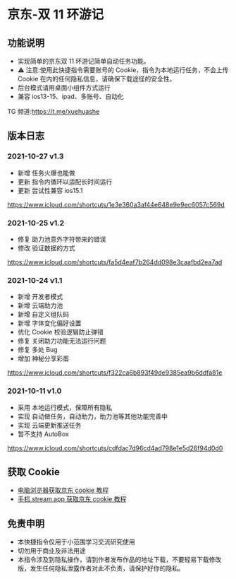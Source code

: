# 京东-双 11 环游记

## 功能说明

- 实现简单的京东双 11 环游记简单自动任务功能。
- ⚠️ 注意:使用此快捷指令需要账号的 Cookie，指令为本地运行任务，不会上传 Cookie 在内的任何隐私信息，请确保下载途径的安全性。
- 后台模式请用桌面小组件方式运行
- 兼容 ios13-15、ipad、多账号、自动化

TG 频道:https://t.me/xuehuashe

## 版本日志

### 2021-10-27 v1.3

- 新增 任务火爆也能做
- 更新 指令内循环以适配长时间运行
- 更新 尝试性兼容 ios15.1

https://www.icloud.com/shortcuts/1e3e360a3af44e648e9e9ec6057c569d

### 2021-10-25 v1.2

- 修复 助力池意外字符带来的错误
- 修改 验证数据的方式

https://www.icloud.com/shortcuts/fa5d4eaf7b264dd098e3caafbd2ea7ad

### 2021-10-24 v1.1

- 新增 开发者模式
- 新增 云端助力池
- 新增 自定义组队码
- 新增 字体变化偏好设置
- 优化 Cookie 校验逻辑防止弹错
- 修复 关闭助力功能无法运行问题
- 修复 多处 Bug
- 增加 神秘分享彩蛋

https://www.icloud.com/shortcuts/f322ca6b893f49de9385ea9b6ddfa81e

### 2021-10-11 v1.0

- 采用 本地运行模式，保障所有隐私
- 实现 自动做任务，自动助力，助力池等其他功能完善中
- 实现 云端更新推送任务
- 暂不支持 AutoBox

https://www.icloud.com/shortcuts/cdfdac7d96cd4ad798e1e5d26f94d0d0

## 获取 Cookie

- [电脑浏览器获取京东 cookie 教程](https://github.com/leecobaby/shortcuts/blob/master/DOC/GetJdCookie1.md)
- [手机 stream app 获取京东 cookie 教程](https://github.com/leecobaby/shortcuts/blob/master/DOC/GetJdCookie2.md)

## 免责申明

- 本快捷指令仅用于小范围学习交流研究使用
- 切勿用于商业及非法用途
- 本指令涉及到隐私操作，请到作者发布作品的地址下载，不要轻易下载修改版，发生任何隐私泄露作者对此不负责，请保护好你的隐私。
